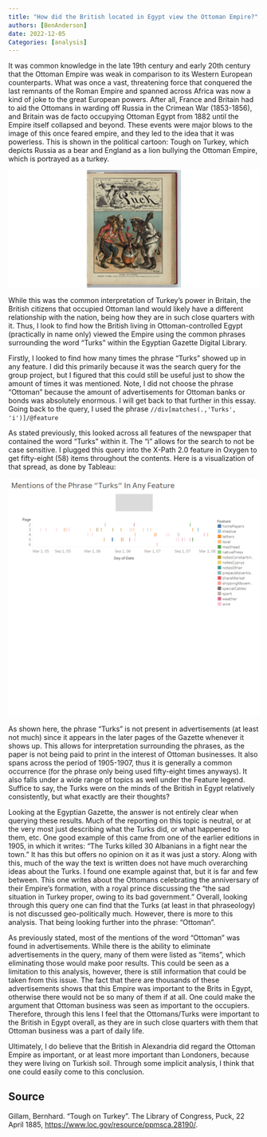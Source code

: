 ```yaml
---
title: "How did the British located in Egypt view the Ottoman Empire?"
authors: [BenAnderson]
date: 2022-12-05
Categories: [analysis]
---
```

It was common knowledge in the late 19th century and early 20th century that the Ottoman Empire was weak in comparison to its Western European counterparts. What was once a vast, threatening force that conquered the last remnants of the Roman Empire and spanned across Africa was now a kind of joke to the great European powers. After all, France and Britain had to aid the Ottomans in warding off Russia in the Crimean War (1853-1856), and Britain was de facto occupying Ottoman Egypt from 1882 until the Empire itself collapsed and beyond. These events were major blows to the image of this once feared empire, and they led to the idea that it was powerless. This is shown in the political cartoon: Tough on Turkey, which depicts Russia as a bear and England as a lion bullying the Ottoman Empire, which is portrayed as a turkey. 

![description](Tough-on-Turkey.png "Portrayal of the weakness of the Turkish Empire in comparison to early-modern Europe")

While this was the common interpretation of Turkey’s power in Britain, the British citizens that occupied Ottoman land would likely have a different relationship with the nation, being how they are in such close quarters with it. Thus, I look to find how the British living in Ottoman-controlled Egypt (practically in name only) viewed the Empire using the common phrases surrounding the word “Turks” within the Egyptian Gazette Digital Library.

Firstly, I looked to find how many times the phrase “Turks” showed up in any feature. I did this primarily because it was the search query for the group project, but I figured that this could still be useful just to show the amount of times it was mentioned. Note, I did not choose the phrase “Ottoman” because the amount of advertisements for Ottoman banks or bonds was absolutely enormous. I will get back to that further in this essay. Going back to the query, I used the phrase `//div[matches(.,'Turks', 'i')]/@feature`

As stated previously, this looked across all features of the newspaper that contained the word “Turks” within it. The “i” allows for the search to not be case sensitive. I plugged this query into the X-Path 2.0 feature in Oxygen to get fifty-eight (58) items throughout the contents. Here is a visualization of that spread, as done by Tableau:

![name](Turk-Visualization.png)

As shown here, the phrase “Turks” is not present in advertisements (at least not much) since it appears in the later pages of the Gazette whenever it shows up. This allows for interpretation surrounding the phrases, as the paper is not being paid to print in the interest of Ottoman businesses. It also spans across the period of 1905-1907, thus it is generally a common occurrence (for the phrase only being used fifty-eight times anyways). It also falls under a wide range of topics as well under the Feature legend. Suffice to say, the Turks were on the minds of the British in Egypt relatively consistently, but what exactly are their thoughts?

Looking at the Egyptian Gazette, the answer is not entirely clear when querying these results. Much of the reporting on this topic is neutral, or at the very most just describing what the Turks did, or what happened to them, etc. One good example of this came from one of the earlier editions in 1905, in which it writes: “The Turks killed 30 Albanians in a fight near the town.” It has this but offers no opinion on it as it was just a story. Along with this, much of the way the text is written does not have much overarching ideas about the Turks. I found one example against that, but it is far and few between. This one writes about the Ottomans celebrating the anniversary of their Empire’s formation, with a royal prince discussing the “the sad situation in Turkey proper, owing to its bad government.” Overall, looking through this query one can find that the Turks (at least in that phraseology) is not discussed geo-politically much. However, there is more to this analysis. That being looking further into the phrase: “Ottoman”.

As previously stated, most of the mentions of the word “Ottoman” was found in advertisements. While there is the ability to eliminate advertisements in the query, many of them were listed as “items”, which eliminating those would make poor results. This could be seen as a limitation to this analysis, however, there is still information that could be taken from this issue. The fact that there are thousands of these advertisements shows that this Empire was important to the Brits in Egypt, otherwise there would not be so many of them if at all. One could make the argument that Ottoman business was seen as important to the occupiers. Therefore, through this lens I feel that the Ottomans/Turks were important to the British in Egypt overall, as they are in such close quarters with them that Ottoman business was a part of daily life.

Ultimately, I do believe that the British in Alexandria did regard the Ottoman Empire as important, or at least more important than Londoners, because they were living on Turkish soil. Through some implicit analysis, I think that one could easily come to this conclusion.

## Source
Gillam, Bernhard. “Tough on Turkey”. The Library of Congress, Puck, 22 April 1885, https://www.loc.gov/resource/ppmsca.28190/.